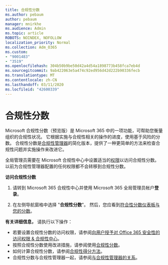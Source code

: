 ```yaml
---
title: 合规性分数
ms.author: pebaum
author: pebaum
manager: mnirkhe
ms.audience: Admin
ms.topic: article
ROBOTS: NOINDEX, NOFOLLOW
localization_priority: Normal
ms.collection: Adm_O365
ms.custom:
- "9001483"
- "3519"
ms.openlocfilehash: 304b50b9be50d42a4d54a1898773b458fca7eb4d
ms.sourcegitcommit: 9ab422063e5a474c92ed956d42d222b90336fecb
ms.translationtype: MT
ms.contentlocale: zh-CN
ms.lasthandoff: 03/11/2020
ms.locfileid: "42600339"
---
```

# <a name="compliance-score"></a>合规性分数

Microsoft 合规性分数（预览版）是 Microsoft 365 中的一项功能，可帮助您衡量组织的合规性状况。 它根据实施与合规性相关的操作的进度，使用基于风险的分数。   合规性分数是[合规性管理器](https://docs.microsoft.com/microsoft-365/compliance/compliance-manager-overview)的简化版本，提供了一种更简单的方法来检查合规性问题并实施操作来改进它。 

全局管理员需要在 Microsoft 合规性中心中设置适当的[权限](https://docs.microsoft.com/microsoft-365/security/office-365-security/permissions-in-the-security-and-compliance-center)以访问合规性分数。  以前为合规性管理器配置的任何权限都不会转移到合规性分数。

**访问合规性分数**

1. 请转到 Microsoft 365 合规性中心并使用 Microsoft 365 全局管理员帐户**登录**。

2. 在左侧导航窗格中选择 "**合规性分数**"。 然后，您应看到[符合性分数仪表板与您的分数](https://docs.microsoft.com/microsoft-365/compliance/compliance-score-setup#understand-the-compliance-score-dashboard)。
 

**有关详细信息，** 请执行以下操作：

- 若要设置合规性分数的访问权限，请参阅[向用户授予对 Office 365 安全性的访问权限 & 合规性中心](https://docs.microsoft.com/microsoft-365/security/office-365-security/grant-access-to-the-security-and-compliance-center)。
- 按照合规性分数使用改进措施，请参阅使用[合规性分数](https://docs.microsoft.com/microsoft-365/compliance/working-with-compliance-score)。
- 如何计算合规性分数，请参阅[合规性得分方法](https://docs.microsoft.com/microsoft-365/compliance/compliance-score-methodology)。
- 合规性分数与合规性管理器一起，请参阅[与合规性管理器的关系](https://docs.microsoft.com/microsoft-365/compliance/compliance-score#relationship-to-compliance-manager)。

